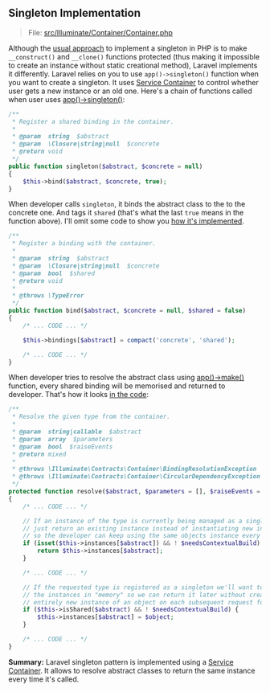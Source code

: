 ## Singleton Implementation

> File: [src/Illuminate/Container/Container.php](https://github.com/laravel/framework/blob/5cc435df7a99231b1504f100c9f55e44a08bd210/src/Illuminate/Container/Container.php#L379)

Although the [usual approach](https://refactoring.guru/design-patterns/singleton/php/example) to implement a singleton in PHP is to make `__construct()` and `__clone()` functions protected (thus making it impossible to create an instance without static creational method), Laravel implements it differently. Laravel relies on you to use `app()->singleton()` function when you want to create a singleton. It uses [Service Container](https://laravel.com/docs/9.x/container) to control whether user gets a new instance or an old one. Here's a chain of functions called when user uses [app()->singleton()](https://github.com/laravel/framework/blob/5cc435df7a99231b1504f100c9f55e44a08bd210/src/Illuminate/Container/Container.php#L379):

```php
/**
 * Register a shared binding in the container.
 *
 * @param  string  $abstract
 * @param  \Closure|string|null  $concrete
 * @return void
 */
public function singleton($abstract, $concrete = null)
{
    $this->bind($abstract, $concrete, true);
}
```

When developer calls `singleton`, it binds the abstract class to the to the concrete one. And tags it `shared` (that's what the last `true` means in the function above). I'll omit some code to show you [how it's implemented](https://github.com/laravel/framework/blob/5cc435df7a99231b1504f100c9f55e44a08bd210/src/Illuminate/Container/Container.php#L239).

```php
/**
 * Register a binding with the container.
 *
 * @param  string  $abstract
 * @param  \Closure|string|null  $concrete
 * @param  bool  $shared
 * @return void
 *
 * @throws \TypeError
 */
public function bind($abstract, $concrete = null, $shared = false)
{
    /* ... CODE ... */

    $this->bindings[$abstract] = compact('concrete', 'shared');

    /* ... CODE ... */
}
```

When developer tries to resolve the abstract class using [app()->make()](https://github.com/laravel/framework/blob/5cc435df7a99231b1504f100c9f55e44a08bd210/src/Illuminate/Container/Container.php#L681) function, every shared binding will be memorised and returned to developer. That's how it looks [in the code](https://github.com/laravel/framework/blob/5cc435df7a99231b1504f100c9f55e44a08bd210/src/Illuminate/Container/Container.php#L713):

```php
/**
 * Resolve the given type from the container.
 *
 * @param  string|callable  $abstract
 * @param  array  $parameters
 * @param  bool  $raiseEvents
 * @return mixed
 *
 * @throws \Illuminate\Contracts\Container\BindingResolutionException
 * @throws \Illuminate\Contracts\Container\CircularDependencyException
 */
protected function resolve($abstract, $parameters = [], $raiseEvents = true)
{    
    /* ... CODE ... */

    // If an instance of the type is currently being managed as a singleton we'll
    // just return an existing instance instead of instantiating new instances
    // so the developer can keep using the same objects instance every time.
    if (isset($this->instances[$abstract]) && ! $needsContextualBuild) {
        return $this->instances[$abstract];
    }

    /* ... CODE ... */

    // If the requested type is registered as a singleton we'll want to cache off
    // the instances in "memory" so we can return it later without creating an
    // entirely new instance of an object on each subsequent request for it.
    if ($this->isShared($abstract) && ! $needsContextualBuild) {
        $this->instances[$abstract] = $object;
    }

    /* ... CODE ... */
}
```

**Summary:** Laravel singleton pattern is implemented using a [Service Container](https://laravel.com/docs/9.x/container). It allows to resolve abstract classes to return the same instance every time it's called.
